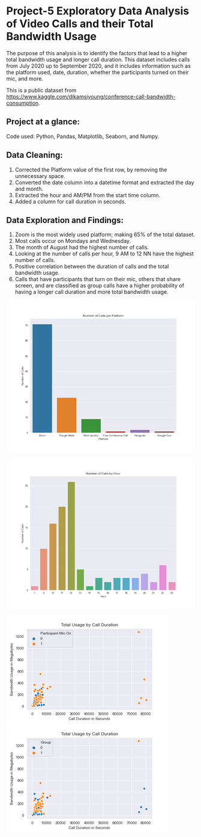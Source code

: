 # Project-5 Exploratory Data Analysis of Video Calls and their Total Bandwidth Usage

The purpose of this analysis is to identify the factors that lead to a higher total bandwidth usage and longer call duration. This dataset includes calls from July 2020 up to September 2020, and it includes information such as the platform used, date, duration, whether the participants turned on their mic, and more.

This is a public dataset from https://www.kaggle.com/dikamsiyoung/conference-call-bandwidth-consumption.

## Project at a glance:
Code used: Python, Pandas, Matplotlib, Seaborn, and Numpy.

## Data Cleaning:
1. Corrected the Platform value of the first row, by removing the unnecessary space.
2. Converted the date column into a datetime format and extracted the day and month.
3. Extracted the hour and AM/PM from the start time column.
4. Added a column for call duration in seconds.

## Data Exploration and Findings:
1. Zoom is the most widely used platform; making 65% of the total dataset.
2. Most calls occur on Mondays and Wednesday.
3. The month of August had the highest number of calls.
4. Looking at the number of calls per hour, 9 AM to 12 NN have the highest number of calls.
5. Positive correlation between the duration of calls and the total bandwidth usage.
6. Calls that have participants that turn on their mic, others that share screen, and are classified as group calls have a higher probability of having a longer call duration and more total bandwidth usage.

![Image](https://github.com/rafationgson/Project-5/blob/master/Platform.png)

![Image](https://github.com/rafationgson/Project-5/blob/master/Calls-Hour.png)

![Image](https://github.com/rafationgson/Project-5/blob/master/Participant.png)  ![Image](https://github.com/rafationgson/Project-5/blob/master/Group.png)



